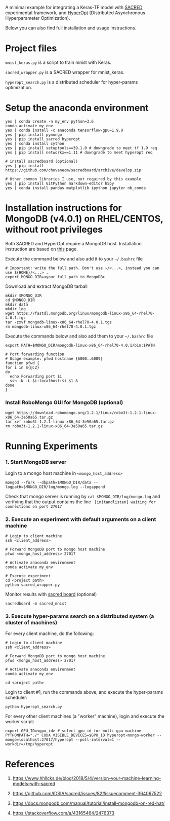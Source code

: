 A minimal example for integrating a Keras-TF model with [SACRED](https://github.com/IDSIA/sacred) experimental framework,
and [HyperOpt](https://github.com/hyperopt/hyperopt) (Distributed Asynchronous Hyperparameter Optimization).

Below you can also find full installation and usage instructions.


# Project files
`mnist_keras.py` is a script to train mnist with Keras.

`sacred_wrapper.py` is a SACRED wrapper for mnist_keras.

`hyperopt_search.py` is a distributed scheduler for hyper-params optimization.

# Setup the anaconda environment

    yes | conda create -n my_env python=3.6
    conda activate my_env
    yes | conda install -c anaconda tensorflow-gpu=1.9.0
    yes | pip install pymongo
    yes | pip install sacred hyperopt
    yes | conda install cython
    yes | pip install setuptools==39.1.0 # downgrade to meet tf 1.9 req
	yes | pip install networkx==1.11 # downgrade to meet hyperopt req
    
	# install sacredboard (optional)
	yes | pip install https://github.com/chovanecm/sacredboard/archive/develop.zip

    # Other common libraries I use, not required by this example
    yes | pip install GitPython markdown-editor h5py
    yes | conda install pandas matplotlib ipython jupyter nb_conda

# Installation instructions for MongoDB (v4.0.1) on RHEL/CENTOS, without root privileges
Both SACRED and HyperOpt require a MongoDB host. Installation instruction are based on [this](https://docs.mongodb.com/manual/tutorial/install-mongodb-on-red-hat/) page.

Execute the command below and also add it to your `~/.bashrc` file

    # Important: write the full path. Don't use ~/<...>, instead you can use ${HOME}/<...> .
    export MONGO_DIR=<your full path to MongoDB> 

Download and extract MongoDB tarball

    mkdir $MONGO_DIR
    cd $MONGO_DIR
    mkdir data
    mkdir log
    wget https://fastdl.mongodb.org/linux/mongodb-linux-x86_64-rhel70-4.0.1.tgz
    tar -zxvf mongodb-linux-x86_64-rhel70-4.0.1.tgz
    rm mongodb-linux-x86_64-rhel70-4.0.1.tgz

Execute the commands below and also add them to your `~/.bashrc` file

    export PATH=$MONGO_DIR/mongodb-linux-x86_64-rhel70-4.0.1/bin:$PATH

    # Port forwarding function
    # Usage example: pfwd hostname {6000..6009}
    function pfwd {
    for i in ${@:2}
    do
      echo Forwarding port $i
      ssh -N -L $i:localhost:$i $1 &
    done  
    }    

### Install RoboMongo GUI for MongoDB (optional)

	wget https://download.robomongo.org/1.2.1/linux/robo3t-1.2.1-linux-x86_64-3e50a65.tar.gz
    tar xvf robo3t-1.2.1-linux-x86_64-3e50a65.tar.gz
    rm robo3t-1.2.1-linux-x86_64-3e50a65.tar.gz
 
# Running Experiments

### 1. Start MongoDB server
Login to a mongo host machine in `<mongo_host_address>`

	mongod --fork --dbpath=$MONGO_DIR/data --logpath=$MONGO_DIR/log/mongo.log --logappend

Check that mongo server is running by `cat $MONGO_DIR/log/mongo.log` and verifying that the output contains the line ` [initandlisten] waiting for connections on port 27017`

### 2. Execute an experiment with default arguments on a client machine

	# Login to client machine
	ssh <client_address>
    
    # Forward MongoDB port to mongo host machine
    pfwd <mongo_host_address> 27017
    
	# Activate anaconda environment
    conda activate my_env

	# Execute experiment
    cd <project path>    
    python sacred_wrapper.py
    
Monitor results with [sacred board](https://github.com/chovanecm/sacredboard) (optional) 

	sacredboard -m sacred_mnist

### 3. Execute hyper-params search on a distributed system (a cluster of machines)

For every client machine, do the following:

	# Login to client machine
	ssh <client_address>
    
    # Forward MongoDB port to mongo host machine
    pfwd <mongo_host_address> 27017
    
	# Activate anaconda environment
    conda activate my_env
	
    cd <project path>    
    
Login to client #1, run the commands above, and execute the hyper-params scheduler:
	
    python hyperopt_search.py 

For every other client machines (a "worker" machine), login and execute the worker script:

	export GPU_ID=<gpu_id> # select gpu id for multi gpu machine
	PYTHONPATH="./" CUDA_VISIBLE_DEVICES=$GPU_ID hyperopt-mongo-worker --mongo=localhost:27017/hyperopt --poll-interval=1 --workdir=/tmp/hyperopt


# References
1. https://www.hhllcks.de/blog/2018/5/4/version-your-machine-learning-models-with-sacred

2. https://github.com/IDSIA/sacred/issues/82#issuecomment-364067522

3. https://docs.mongodb.com/manual/tutorial/install-mongodb-on-red-hat/

4. https://stackoverflow.com/a/43165464/2476373 

